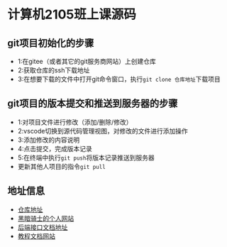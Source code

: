 # 计算机2105班上课源码

## git项目初始化的步骤

- 1:在gitee（或者其它的git服务商网站）上创建仓库
- 2:获取仓库的ssh下载地址
- 3:在想要下载的文件中打开git命令窗口，执行`git clone 仓库地址`下载项目

## git项目的版本提交和推送到服务器的步骤

- 1:对项目文件进行修改（添加/删除/修改）
- 2:vscode切换到源代码管理视图，对修改的文件进行添加操作
- 3:添加修改的内容说明
- 4:点击提交，完成版本记录
- 5:在终端中执行`git push`将版本记录推送到服务器
- 更新其他人项目的指令`git pull`

## 地址信息

- [仓库地址](https://gitee.com/huhuiyu/jsj2105)
- [黑暗骑士的个人网站](https://huhuiyu.top/)
- [后端接口文档地址](https://service.huhuiyu.top/teach_project_service/doc.html)
- [教程文档网站](https://document.huhuiyu.top/)
